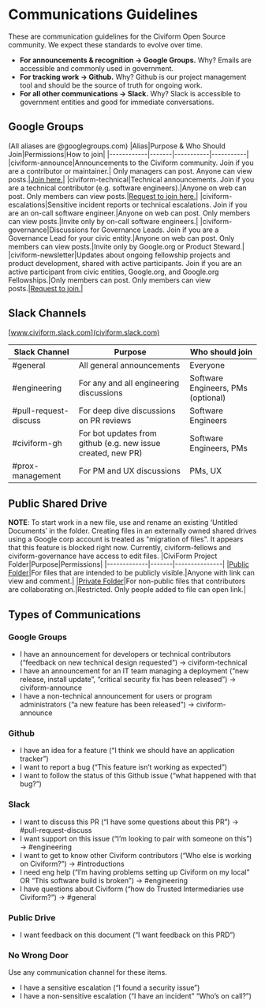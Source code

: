 # Communications Guidelines

These are communication guidelines for the Civiform Open Source community. We expect these standards to evolve over time.

* **For announcements & recognition → Google Groups.** Why? Emails are accessible and commonly used in government.
* **For tracking work → Github.** Why? Github is our project management tool and should be the source of truth for ongoing work. 
* **For all other communications → Slack.** Why? Slack is accessible to government entities and good for immediate conversations. 

## Google Groups
(All aliases are @googlegroups.com)
|Alias|Purpose & Who Should Join|Permissions|How to join|
|------------|-------|-----------|-----------|
|civiform-announce|Announcements to the Civiform community. Join if you are a contributor or maintainer.| Only managers can post. Anyone can view posts.|[Join here.](https://groups.google.com/u/1/g/civiform-announce)|
|civiform-technical|Technical announcements. Join if you are a technical contributor (e.g. software engineers).|Anyone on web can post. Only members can view posts.|[Request to join here.](https://groups.google.com/g/civiform-technical)|
|civiform-escalations|Sensitive incident reports or technical escalations. Join if you are an on-call software engineer.|Anyone on web can post. Only members can view posts.|Invite only by on-call software engineers.|
|civiform-governance|Discussions for Governance Leads. Join if you are a Governance Lead for your civic entity.|Anyone on web can post. Only members can view posts.|Invite only by Google.org or Product Steward.|
|civiform-newsletter|Updates about ongoing fellowship projects and product development, shared with active participants. Join if you are an active participant from civic entities, Google.org, and Google.org Fellowships.|Only members can post. Only members can view posts.|[Request to join.](https://groups.google.com/u/1/g/civiform-newsletter)|

## Slack Channels
[www.civiform.slack.com](civiform.slack.com)

|Slack Channel|Purpose|Who should join|
|-------------|-------|---------------|
|#general|All general announcements|Everyone|
|#engineering|For any and all engineering discussions|Software Engineers, PMs (optional)|
|#pull-request-discuss|For deep dive discussions on PR reviews|Software Engineers|
|#civiform-gh|For bot updates from github (e.g. new issue created, new PR)|Software Engineers, PMs|
|#prox-management|For PM and UX discussions|PMs, UX|

## Public Shared Drive
**NOTE**: To start work in a new file, use and rename an existing ‘Untitled Documents’ in the folder. Creating files in an externally owned shared drives using a Google corp account is treated as "migration of files". It appears that this feature is blocked right now. Currently, civiform-fellows and civiform-governance have access to edit files.
|CiviForm Project Folder|Purpose|Permissions|
|-------------|-------|---------------|
|[Public Folder](https://drive.google.com/drive/u/1/folders/1LT7ZivhjXb5iSxwisuF11CjUMKPYjpi0)|For files that are intended to be publicly visible.|Anyone with link can view and comment.|
|[Private Folder](https://drive.google.com/drive/u/1/folders/1svFQEY73YpI9k0-wyfqY2UU_w8hUFIAG)|For non-public files that contributors are collaborating on.|Restricted. Only people added to file can open link.|

## Types of Communications
### Google Groups
* I have an announcement for developers or technical contributors  (“feedback on new technical design requested”) → civiform-technical
* I have an announcement for an IT team managing a deployment (“new release, install update”, “critical security fix has been released”) → civiform-announce
* I have a non-technical announcement for users or program administrators (“a new feature has been released”) → civiform-announce

### Github
* I have an idea for a feature (“I think we should have an application tracker”)
* I want to report a bug (“This feature isn’t working as expected”)
* I want to follow the status of this Github issue (“what happened with that bug?”)

### Slack
* I want to discuss this PR (“I have some questions about this PR”) → #pull-request-discuss
* I want support on this issue (“I’m looking to pair with someone on this”) → #engineering
* I want to get to know other Civiform contributors (“Who else is working on Civiform?”) → #introductions
* I need eng help (“I’m having problems setting up Civiform on my local” OR “This software build is broken”) → #engineering
* I have questions about Civiform (“how do Trusted Intermediaries use Civiform?”) → #general

### Public Drive
* I want feedback on this document (“I want feedback on this PRD”)

### No Wrong Door
Use any communication channel for these items.
* I have a sensitive escalation (“I found a security issue”)
* I have a non-sensitive escalation (“I have an incident” “Who’s on call?”)
